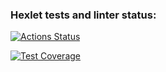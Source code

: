 ### Hexlet tests and linter status:
[![Actions Status](https://github.com/AVmyasoedov88/frontend-project-lvl1/workflows/hexlet-check/badge.svg)](https://github.com/AVmyasoedov88/frontend-project-lvl1/actions)

[![Test Coverage](https://api.codeclimate.com/v1/badges/a99a88d28ad37a79dbf6/test_coverage)](https://codeclimate.com/github/codeclimate/codeclimate/test_coverage)






